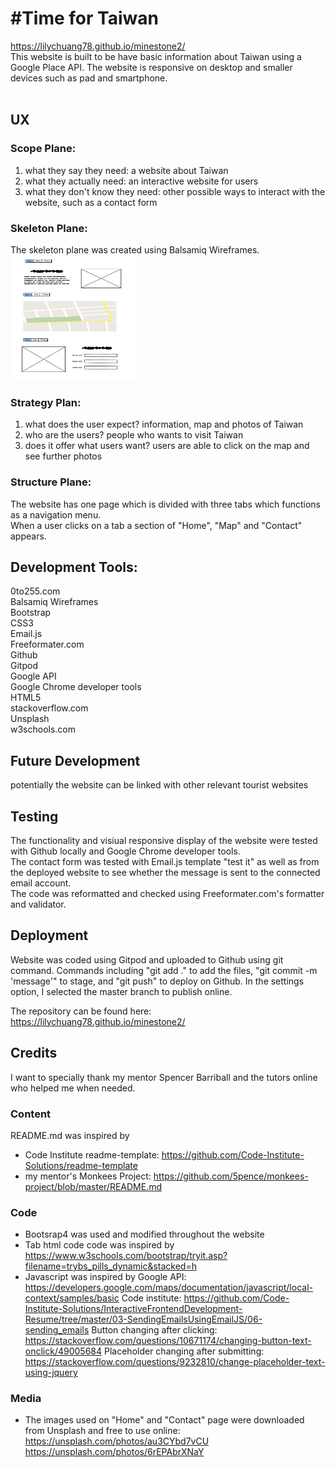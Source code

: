 # #Time for Taiwan

https://lilychuang78.github.io/minestone2/<br />
This website is built to be have basic information about Taiwan using a Google Place API.
The website is responsive on desktop and smaller devices such as pad and smartphone.<br />
<br />

## UX
### Scope Plane:
1. what they say they need: a website about Taiwan
2. what they actually need: an interactive website for users
3. what they don't know they need: other possible ways to interact with the website, such as a contact form
### Skeleton Plane:
The skeleton plane was created using Balsamiq Wireframes.<br />
<img src="wireframe.png" alt="wireframe" height="200" width="200"/>

### Strategy Plan:
1. what does the user expect? information, map and photos of Taiwan
2. who are the users? people who wants to visit Taiwan
3. does it offer what users want? users are able to click on the map and see further photos
### Structure Plane:
The website has one page which is divided with three tabs which functions as a navigation menu.<br />
When a user clicks on a tab a section of "Home", "Map" and "Contact" appears.
## Development Tools:
0to255.com<br />
Balsamiq Wireframes<br />
Bootstrap<br />
CSS3<br />
Email.js<br />
Freeformater.com<br />
Github<br />
Gitpod<br />
Google API<br />
Google Chrome developer tools<br />
HTML5<br />
stackoverflow.com<br />
Unsplash<br />
w3schools.com<br />

## Future Development
potentially the website can be linked with other relevant tourist websites

## Testing
The functionality and visiual responsive display of the website were tested with Github locally and Google Chrome developer tools.<br />
The contact form was tested with Email.js template "test it" as well as from the deployed website to see whether the message is sent to the connected email account.<br />
The code was reformatted and checked using Freeformater.com's formatter and validator.
## Deployment
Website was coded using Gitpod and uploaded to Github using git command.
Commands including "git add ." to add the files, "git commit -m 'message'" to stage, and "git push" to deploy on Github. In the settings option, I selected the master branch to publish online.

The repository can be found here: https://lilychuang78.github.io/minestone2/
## Credits
I want to specially thank my mentor Spencer Barriball and the tutors online who helped me when needed.

### Content
README.md was inspired by
- Code Institute readme-template: https://github.com/Code-Institute-Solutions/readme-template
- my mentor's Monkees Project: https://github.com/5pence/monkees-project/blob/master/README.md
### Code
- Bootsrap4 was used and modified throughout the website
- Tab html code code was inspired by
https://www.w3schools.com/bootstrap/tryit.asp?filename=trybs_pills_dynamic&stacked=h
- Javascript was inspired by 
Google API:
https://developers.google.com/maps/documentation/javascript/local-context/samples/basic
Code institute:
https://github.com/Code-Institute-Solutions/InteractiveFrontendDevelopment-Resume/tree/master/03-SendingEmailsUsingEmailJS/06-sending_emails
Button changing after clicking:
https://stackoverflow.com/questions/10671174/changing-button-text-onclick/49005684
Placeholder changing after submitting:
https://stackoverflow.com/questions/9232810/change-placeholder-text-using-jquery

### Media
- The images used on "Home" and "Contact" page were downloaded from Unsplash and free to use online:<br />
https://unsplash.com/photos/au3CYbd7vCU<br />
https://unsplash.com/photos/6rEPAbrXNaY
